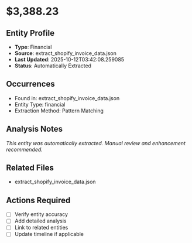 # $3,388.23

## Entity Profile
- **Type**: Financial
- **Source**: extract_shopify_invoice_data.json
- **Last Updated**: 2025-10-12T03:42:08.259085
- **Status**: Automatically Extracted

## Occurrences
- Found in: extract_shopify_invoice_data.json
- Entity Type: financial
- Extraction Method: Pattern Matching

## Analysis Notes
*This entity was automatically extracted. Manual review and enhancement recommended.*

## Related Files
- extract_shopify_invoice_data.json

## Actions Required
- [ ] Verify entity accuracy
- [ ] Add detailed analysis
- [ ] Link to related entities
- [ ] Update timeline if applicable
